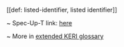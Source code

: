 [[def: listed-identifier, listed identifier]]

~ Spec-Up-T link: <a href='https://weboftrust.github.io/WOT-terms/docs/glossary/listed-identifier'>here</a>

~ More in <a href="https://weboftrust.github.io/WOT-terms/docs/glossary/listed-identifier">extended KERI glossary</a>
